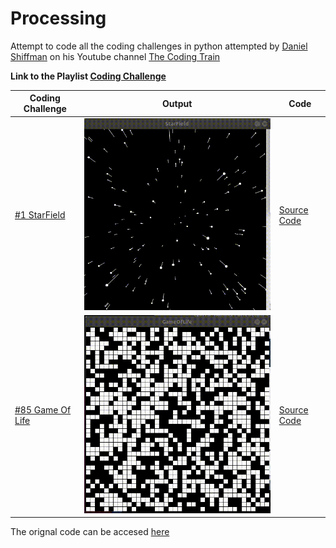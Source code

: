 # Processing
Attempt to code all the coding challenges in python attempted by [Daniel Shiffman](https://github.com/shiffman) on his Youtube channel [The Coding Train](https://www.youtube.com/channel/UCvjgXvBlbQiydffZU7m1_aw)  
  
**Link to the Playlist [Coding Challenge](https://www.youtube.com/playlist?list=PLRqwX-V7Uu6ZiZxtDDRCi6uhfTH4FilpH)**

Coding Challenge | Output | Code
-----------------|--------|------ 
[#1 StarField](https://youtu.be/17WoOqgXsRM) | ![](/extras/StarField.gif) | [Source Code](./StarField.pyde)
[#85 Game Of Life](https://youtu.be/FWSR_7kZuYg) | ![](/extras/GameOfLife.gif) | [Source Code](./StarField.pyde)

The orignal code can be accesed [here](https://github.com/CodingTrain/website/tree/master/CodingChallenges)
